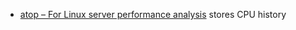 * [atop – For Linux server performance analysis](https://haydenjames.io/use-atop-linux-server-performance-analysis/) stores CPU history

